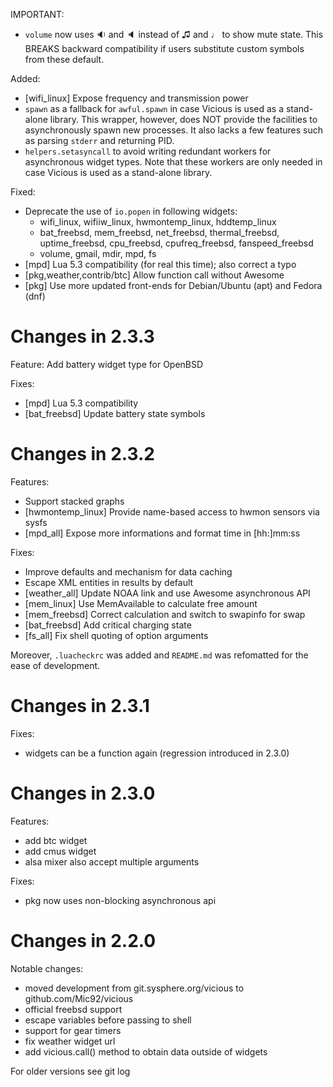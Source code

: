 IMPORTANT:

- `volume` now uses 🔉 and 🔈 instead of ♫ and ♩ to show mute state.
  This BREAKS backward compatibility if users substitute custom symbols
  from these default.

Added:

- [wifi_linux] Expose frequency and transmission power
- `spawn` as a fallback for `awful.spawn` in case Vicious is used as
  a stand-alone library. This wrapper, however, does NOT provide the facilities
  to asynchronously spawn new processes. It also lacks a few features such as
  parsing `stderr` and returning PID.
- `helpers.setasyncall` to avoid writing redundant workers for asynchronous
  widget types. Note that these workers are only needed in case Vicious is used
  as a stand-alone library.

Fixed:

- Deprecate the use of `io.popen` in following widgets:
    * wifi_linux, wifiiw_linux, hwmontemp_linux, hddtemp_linux
    * bat_freebsd, mem_freebsd, net_freebsd, thermal_freebsd, uptime_freebsd,
      cpu_freebsd, cpufreq_freebsd, fanspeed_freebsd
    * volume, gmail, mdir, mpd, fs
- [mpd] Lua 5.3 compatibility (for real this time); also correct a typo
- [pkg,weather,contrib/btc] Allow function call without Awesome
- [pkg] Use more updated front-ends for Debian/Ubuntu (apt) and Fedora (dnf)

# Changes in 2.3.3

Feature: Add battery widget type for OpenBSD

Fixes:

- [mpd] Lua 5.3 compatibility
- [bat\_freebsd] Update battery state symbols

# Changes in 2.3.2

Features:

- Support stacked graphs
- [hwmontemp\_linux] Provide name-based access to hwmon sensors via sysfs
- [mpd\_all] Expose more informations and format time in [hh:]mm:ss

Fixes:

- Improve defaults and mechanism for data caching
- Escape XML entities in results by default
- [weather\_all] Update NOAA link and use Awesome asynchronous API
- [mem\_linux] Use MemAvailable to calculate free amount
- [mem\_freebsd] Correct calculation and switch to swapinfo for swap
- [bat\_freebsd] Add critical charging state
- [fs\_all] Fix shell quoting of option arguments

Moreover, `.luacheckrc` was added and `README.md` was refomatted for the ease
of development.

# Changes in 2.3.1

Fixes:

- widgets can be a function again (regression introduced in 2.3.0)

# Changes in 2.3.0

Features:
- add btc widget
- add cmus widget
- alsa mixer also accept multiple arguments

Fixes:

- pkg now uses non-blocking asynchronous api

# Changes in 2.2.0

Notable changes:

- moved development from git.sysphere.org/vicious to github.com/Mic92/vicious
- official freebsd support
- escape variables before passing to shell
- support for gear timers
- fix weather widget url
- add vicious.call() method to obtain data outside of widgets

For older versions see git log
